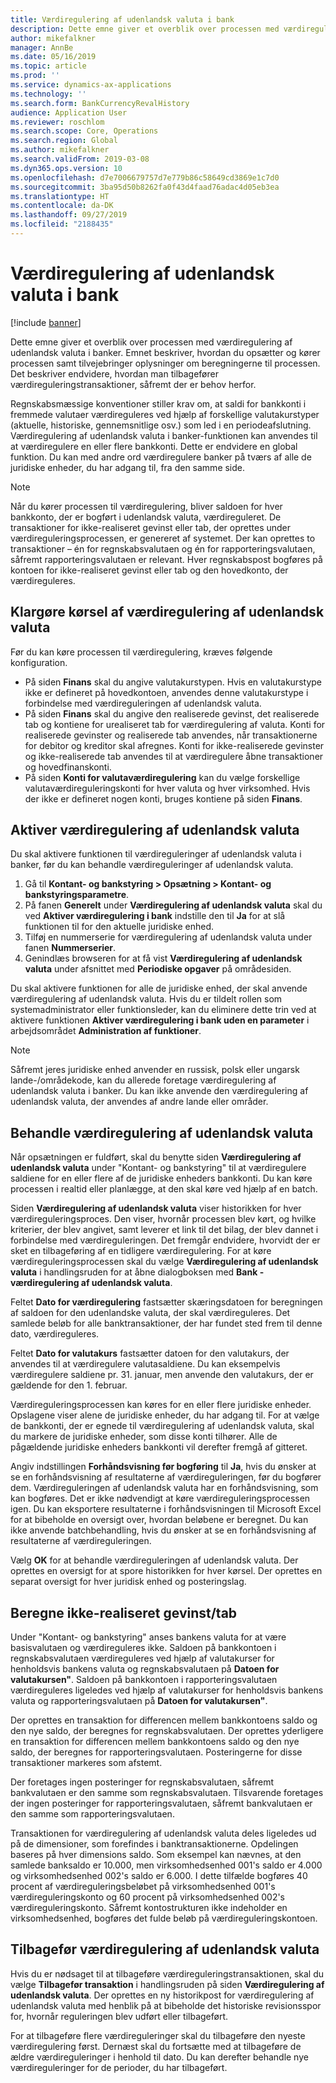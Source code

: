 ```yaml
---
title: Værdiregulering af udenlandsk valuta i bank
description: Dette emne giver et overblik over processen med værdiregulering af udenlandsk valuta i banker. Det omfatter oplysninger om opsætning og kørsel af samt beregningerne til processen og tilbageføring af værdireguleringstransaktioner.
author: mikefalkner
manager: AnnBe
ms.date: 05/16/2019
ms.topic: article
ms.prod: ''
ms.service: dynamics-ax-applications
ms.technology: ''
ms.search.form: BankCurrencyRevalHistory
audience: Application User
ms.reviewer: roschlom
ms.search.scope: Core, Operations
ms.search.region: Global
ms.author: mikefalkner
ms.search.validFrom: 2019-03-08
ms.dyn365.ops.version: 10
ms.openlocfilehash: d7e7006679757d7e779b86c58649cd3869e1c7d0
ms.sourcegitcommit: 3ba95d50b8262fa0f43d4faad76adac4d05eb3ea
ms.translationtype: HT
ms.contentlocale: da-DK
ms.lasthandoff: 09/27/2019
ms.locfileid: "2188435"
---
```

# <a name="bank-foreign-currency-revaluation"></a>Værdiregulering af udenlandsk valuta i bank

[!include [banner](../includes/banner.md)]


Dette emne giver et overblik over processen med værdiregulering af udenlandsk valuta i banker. Emnet beskriver, hvordan du opsætter og kører processen samt tilvejebringer oplysninger om beregningerne til processen. Det beskriver endvidere, hvordan man tilbagefører værdireguleringstransaktioner, såfremt der er behov herfor.

Regnskabsmæssige konventioner stiller krav om, at saldi for bankkonti i fremmede valutaer værdireguleres ved hjælp af forskellige valutakurstyper (aktuelle, historiske, gennemsnitlige osv.) som led i en periodeafslutning. Værdiregulering af udenlandsk valuta i banker-funktionen kan anvendes til at værdiregulere en eller flere bankkonti. Dette er endvidere en global funktion. Du kan med andre ord værdiregulere banker på tværs af alle de juridiske enheder, du har adgang til, fra den samme side.

> [!NOTE]
> Når du kører processen til værdiregulering, bliver saldoen for hver bankkonto, der er bogført i udenlandsk valuta, værdireguleret. De transaktioner for ikke-realiseret gevinst eller tab, der oprettes under værdireguleringsprocessen, er genereret af systemet. Der kan oprettes to transaktioner – én for regnskabsvalutaen og én for rapporteringsvalutaen, såfremt rapporteringsvalutaen er relevant. Hver regnskabspost bogføres på kontoen for ikke-realiseret gevinst eller tab og den hovedkonto, der værdireguleres.

## <a name="prepare-to-run-foreign-currency-revaluation"></a>Klargøre kørsel af værdiregulering af udenlandsk valuta

Før du kan køre processen til værdiregulering, kræves følgende konfiguration.

- På siden **Finans** skal du angive valutakurstypen. Hvis en valutakurstype ikke er defineret på hovedkontoen, anvendes denne valutakurstype i forbindelse med værdireguleringen af udenlandsk valuta.
- På siden **Finans** skal du angive den realiserede gevinst, det realiserede tab og kontiene for urealiseret tab for værdiregulering af valuta. Konti for realiserede gevinster og realiserede tab anvendes, når transaktionerne for debitor og kreditor skal afregnes. Konti for ikke-realiserede gevinster og ikke-realiserede tab anvendes til at værdiregulere åbne transaktioner og hovedfinanskonti.
- På siden **Konti for valutaværdiregulering** kan du vælge forskellige valutaværdireguleringskonti for hver valuta og hver virksomhed. Hvis der ikke er defineret nogen konti, bruges kontiene på siden **Finans**.

## <a name="enable-foreign-currency-revaluation"></a>Aktiver værdiregulering af udenlandsk valuta

Du skal aktivere funktionen til værdireguleringer af udenlandsk valuta i banker, før du kan behandle værdireguleringer af udenlandsk valuta.

1. Gå til **Kontant- og bankstyring \> Opsætning \> Kontant- og bankstyringsparametre**.
2. På fanen **Generelt** under **Værdiregulering af udenlandsk valuta** skal du ved **Aktiver værdiregulering i bank** indstille den til **Ja** for at slå funktionen til for den aktuelle juridiske enhed. 
3. Tilføj en nummerserie for værdiregulering af udenlandsk valuta under fanen **Nummerserier**.
4. Genindlæs browseren for at få vist **Værdiregulering af udenlandsk valuta** under afsnittet med **Periodiske opgaver** på områdesiden.

Du skal aktivere funktionen for alle de juridiske enhed, der skal anvende værdiregulering af udenlandsk valuta. Hvis du er tildelt rollen som systemadministrator eller funktionsleder, kan du eliminere dette trin ved at aktivere funktionen **Aktiver værdiregulering i bank uden en parameter** i arbejdsområdet **Administration af funktioner**.

> [!NOTE]
> Såfremt jeres juridiske enhed anvender en russisk, polsk eller ungarsk lande-/områdekode, kan du allerede foretage værdiregulering af udenlandsk valuta i banker. Du kan ikke anvende den værdiregulering af udenlandsk valuta, der anvendes af andre lande eller områder.

## <a name="process-foreign-currency-revaluation"></a>Behandle værdiregulering af udenlandsk valuta

Når opsætningen er fuldført, skal du benytte siden **Værdiregulering af udenlandsk valuta** under "Kontant- og bankstyring" til at værdiregulere saldiene for en eller flere af de juridiske enheders bankkonti. Du kan køre processen i realtid eller planlægge, at den skal køre ved hjælp af en batch.

Siden **Værdiregulering af udenlandsk valuta** viser historikken for hver værdireguleringsproces. Den viser, hvornår processen blev kørt, og hvilke kriterier, der blev angivet, samt leverer et link til det bilag, der blev dannet i forbindelse med værdireguleringen. Det fremgår endvidere, hvorvidt der er sket en tilbageføring af en tidligere værdiregulering. For at køre værdireguleringsprocessen skal du vælge **Værdiregulering af udenlandsk valuta** i handlingsruden for at åbne dialogboksen med **Bank - værdiregulering af udenlandsk valuta**.

Feltet **Dato for værdiregulering** fastsætter skæringsdatoen for beregningen af saldoen for den udenlandske valuta, der skal værdireguleres. Det samlede beløb for alle banktransaktioner, der har fundet sted frem til denne dato, værdireguleres.

Feltet **Dato for valutakurs** fastsætter datoen for den valutakurs, der anvendes til at værdiregulere valutasaldiene. Du kan eksempelvis værdiregulere saldiene pr. 31. januar, men anvende den valutakurs, der er gældende for den 1. februar.

Værdireguleringsprocessen kan køres for en eller flere juridiske enheder. Opslagene viser alene de juridiske enheder, du har adgang til. For at vælge de bankkonti, der er egnede til værdiregulering af udenlandsk valuta, skal du markere de juridiske enheder, som disse konti tilhører. Alle de pågældende juridiske enheders bankkonti vil derefter fremgå af gitteret.

Angiv indstillingen **Forhåndsvisning før bogføring** til **Ja**, hvis du ønsker at se en forhåndsvisning af resultaterne af værdireguleringen, før du bogfører dem. Værdireguleringen af udenlandsk valuta har en forhåndsvisning, som kan bogføres. Det er ikke nødvendigt at køre værdireguleringsprocessen igen. Du kan eksportere resultaterne i forhåndsvisningen til Microsoft Excel for at bibeholde en oversigt over, hvordan beløbene er beregnet. Du kan ikke anvende batchbehandling, hvis du ønsker at se en forhåndsvisning af resultaterne af værdireguleringen.

Vælg **OK** for at behandle værdireguleringen af udenlandsk valuta. Der oprettes en oversigt for at spore historikken for hver kørsel. Der oprettes en separat oversigt for hver juridisk enhed og posteringslag.

## <a name="calculate-unrealized-gainloss"></a>Beregne ikke-realiseret gevinst/tab

Under "Kontant- og bankstyring" anses bankens valuta for at være basisvalutaen og værdireguleres ikke. Saldoen på bankkontoen i regnskabsvalutaen værdireguleres ved hjælp af valutakurser for henholdsvis bankens valuta og regnskabsvalutaen på **Datoen for valutakursen"**. Saldoen på bankkontoen i rapporteringsvalutaen værdireguleres ligeledes ved hjælp af valutakurser for henholdsvis bankens valuta og rapporteringsvalutaen på **Datoen for valutakursen"**.

Der oprettes en transaktion for differencen mellem bankkontoens saldo og den nye saldo, der beregnes for regnskabsvalutaen. Der oprettes yderligere en transaktion for differencen mellem bankkontoens saldo og den nye saldo, der beregnes for rapporteringsvalutaen. Posteringerne for disse transaktioner markeres som afstemt. 

Der foretages ingen posteringer for regnskabsvalutaen, såfremt bankvalutaen er den samme som regnskabsvalutaen. Tilsvarende foretages der ingen posteringer for rapporteringsvalutaen, såfremt bankvalutaen er den samme som rapporteringsvalutaen.

Transaktionen for værdiregulering af udenlandsk valuta deles ligeledes ud på de dimensioner, som forefindes i banktransaktionerne. Opdelingen baseres på hver dimensions saldo. Som eksempel kan nævnes, at den samlede banksaldo er 10.000, men virksomhedsenhed 001's saldo er 4.000 og virksomhedsenhed 002's saldo er 6.000. I dette tilfælde bogføres 40 procent af værdireguleringsbeløbet på virksomhedsenhed 001's værdireguleringskonto og 60 procent på virksomhedsenhed 002's værdireguleringskonto. Såfremt kontostrukturen ikke indeholder en virksomhedsenhed, bogføres det fulde beløb på værdireguleringskontoen.

## <a name="reverse-foreign-currency-revaluation"></a>Tilbagefør værdiregulering af udenlandsk valuta

Hvis du er nødsaget til at tilbageføre værdireguleringstransaktionen, skal du vælge **Tilbagefør transaktion** i handlingsruden på siden **Værdiregulering af udenlandsk valuta**. Der oprettes en ny historikpost for værdiregulering af udenlandsk valuta med henblik på at bibeholde det historiske revisionsspor for, hvornår reguleringen blev udført eller tilbageført.

For at tilbageføre flere værdireguleringer skal du tilbageføre den nyeste værdiregulering først. Dernæst skal du fortsætte med at tilbageføre de ældre værdireguleringer i henhold til dato. Du kan derefter behandle nye værdireguleringer for de perioder, du har tilbageført.
